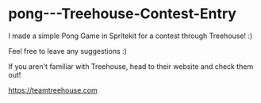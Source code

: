 pong---Treehouse-Contest-Entry
==============================

I made a simple Pong Game in Spritekit for a contest through Treehouse! :)

Feel free to leave any suggestions :)

If you aren't familiar with Treehouse, head to their website and check them out!

https://teamtreehouse.com

